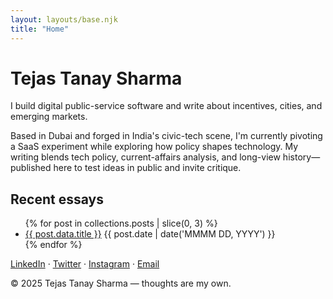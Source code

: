 ```yaml
---
layout: layouts/base.njk
title: "Home"
---
```

<h1>Tejas Tanay Sharma</h1>
<p>I build digital public-service software and write about incentives, cities, and emerging markets.</p>

<p>Based in Dubai and forged in India's civic-tech scene, I'm currently pivoting a SaaS experiment while exploring how policy shapes technology. My writing blends tech policy, current-affairs analysis, and long-view history—published here to test ideas in public and invite critique.</p>

<h2>Recent essays</h2>
<ul>
{% for post in collections.posts | slice(0, 3) %}
  <li><a href="{{ post.url }}">{{ post.data.title }}</a> <time datetime="{{ post.date | date('YYYY-MM-DD') }}">{{ post.date | date('MMMM DD, YYYY') }}</time></li>
{% endfor %}
</ul>

<p><a href="https://linkedin.com/in/tejas-tanay-sharma">LinkedIn</a> · <a href="https://twitter.com/tejas_tanay">Twitter</a> · <a href="https://instagram.com/tejastanaysharma">Instagram</a> · <a href="mailto:me@tejastanaysharma.com">Email</a> <!-- · <a href="https://github.com/tejas-tanay">GitHub</a> --></p>

<footer>&copy; 2025 Tejas Tanay Sharma — thoughts are my own.</footer> 